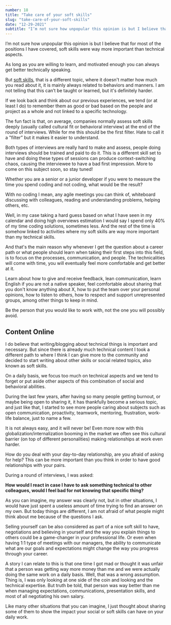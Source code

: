 ```yaml
---
number: 18
title: "Take care of your soft skills"
slug: "take-care-of-your-soft-skills"
date: "12-29-2021"
subtitle: "I’m not sure how unpopular this opinion is but I believe that for most of the positions I have covered, soft skills were way more important than technical aspects."
--- 
```


I’m not sure how unpopular this opinion is but I believe that for most of the positions I have covered, soft skills were way more important than technical aspects.

As long as you are willing to learn, and motivated enough you can always get better technically speaking.

But [soft skills](https://en.wikipedia.org/wiki/Soft_skills), that is a different topic, where it doesn't matter how much you read about it, it is mainly always related to behaviors and manners. I am not telling that this can’t be taught or learned, but it's definitely harder.

If we look back and think about our previous experiences, we tend (or at least I do) to remember them as good or bad based on the people and project as a whole and not linked to a specific technology.

The fun fact is that, on average, companies normally assess soft skills deeply (usually called cultural fit or behavioral interview) at the end of the round of interviews. While for me this should be the first filter. Hate to call it a "filter” but it makes it easier to understand.

Both types of interviews are really hard to make and assess, people doing interviews should be trained and paid to do it. This is a different skill set to have and doing these types of sessions can produce context-switching chaos, causing the interviewee to have a  bad first impression. More to come on this subject soon, so stay tuned!

Whether you are a senior or a junior developer if you were to measure the time you spend coding and not coding, what would be the result?

With no coding I mean, any agile meetings you can think of, whiteboard discussing with colleagues, reading and understanding problems, helping others, etc.

Well, in my case taking a hard guess based on what I have seen in my calendar and doing high overviews estimation I would say I spend only 40% of my time coding solutions, sometimes less. And the rest of the time is somehow linked to activities where my soft skills are way more important than my technical skills.

And that's the main reason why whenever I get the question about a career path or what people should learn when taking their first steps into this field, is to focus on the processes, communication, and people. The technicalities will come with time, you will eventually feel more comfortable and get better at it.

Learn about how to give and receive feedback, lean communication, learn English if you are not a native speaker, feel comfortable about sharing that you don't know anything about X, how to put the team over your personal opinions, how to listen to others, how to respect and support unrepresented groups, among other things to keep in mind.

Be the person that you would like to work with, not the one you will possibly avoid.

## Content Online

I do believe that writing/blogging about technical things is important and necessary. But since there is already much technical content I took a different path to where I think I can give more to the community and decided to start writing about other skills or social related topics, also known as soft skills.

On a daily basis, we focus too much on technical aspects and we tend to forget or put aside other aspects of this combination of social and behavioral abilities.

During the last few years, after having so many people getting burnout, or maybe being open to sharing it, it has thankfully become a serious topic, and just like that, I started to see more people caring about subjects such as open communication, proactivity, teamwork, mentoring, frustration, work-life balance, just to name a few.

It is not always easy, and it will never be! Even more now with this globalization/internalization booming in the market we often see this cultural barrier (on top of different personalities) making relationships at work even harder.

How do you deal with your day-to-day relationship, are you afraid of asking for help? This can be more important than you think in order to have good relationships with your pairs.

During a round of interviews, I was asked:

**How would I react in case I have to ask something technical to other colleagues, would I feel bad for not knowing that specific thing?**

As you can imagine, my answer was clearly not, but in other situations, I would have just spent a useless amount of time trying to find an answer on my own. But today things are different, I am not afraid of what people might think about me because of the questions I ask.

Selling yourself can be also considered as part of a nice soft skill to have, negotiations and believing in yourself and the way you explain things to others could be a game-changer in your professional life. Or even when having 1:1 type of meetings with our managers, the ability to communicate what are our goals and expectations might change the way you progress through your career.

A story I can relate to this is that one time I got mad or thought it was unfair that a person was getting way more money than me and we were actually doing the same work on a daily basis. Well, that was a wrong assumption. Thing is, I was only looking at one side of the coin and looking and the technical expertise. But truth be told, that person was way better than me when managing expectations, communications, presentation skills, and most of all negotiating his own salary.

Like many other situations that you can imagine, I just thought about sharing some of them to show the impact your social or soft skills can have on your daily work.